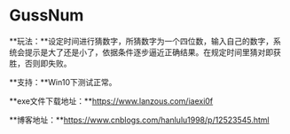 # GussNum

**玩法：**设定时间进行猜数字，所猜数字为一个四位数，输入自己的数字，系统会提示是大了还是小了，依据条件逐步逼近正确结果。在规定时间里猜对即获胜，否则即失败。

**支持：**Win10下测试正常。

**exe文件下载地址：**https://www.lanzous.com/iaexi0f

**博客地址：**https://www.cnblogs.com/hanlulu1998/p/12523545.html